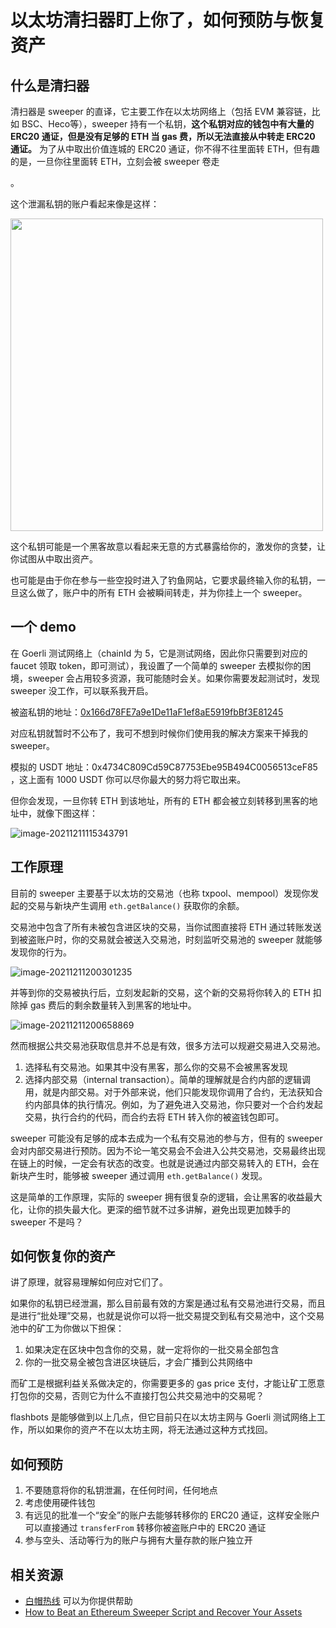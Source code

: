 # 以太坊清扫器盯上你了，如何预防与恢复资产

## 什么是清扫器

清扫器是 sweeper 的直译，它主要工作在以太坊网络上（包括 EVM 兼容链，比如 BSC、Heco等），sweeper 持有一个私钥，**这个私钥对应的钱包中有大量的 ERC20 通证，但是没有足够的 ETH 当 gas 费，所以无法直接从中转走 ERC20 通证。** 为了从中取出价值连城的 ERC20 通证，你不得不往里面转 ETH，但有趣的是，一旦你往里面转 ETH，立刻会被 sweeper 卷走

。

这个泄漏私钥的账户看起来像是这样：

<img src="https://img-thestarboys.oss-cn-beijing.aliyuncs.com/img/image-20211211174422021.png" width="500" align="bottom" margin="auto" />

这个私钥可能是一个黑客故意以看起来无意的方式暴露给你的，激发你的贪婪，让你试图从中取出资产。

也可能是由于你在参与一些空投时进入了钓鱼网站，它要求最终输入你的私钥，一旦这么做了，账户中的所有 ETH 会被瞬间转走，并为你挂上一个 sweeper。

## 一个 demo

在 Goerli 测试网络上（chainId 为 5，它是测试网络，因此你只需要到对应的 faucet 领取 token，即可测试），我设置了一个简单的 sweeper 去模拟你的困境，sweeper 会占用较多资源，我可能随时会关。如果你需要发起测试时，发现 sweeper 没工作，可以联系我开启。

被盗私钥的地址：[0x166d78FE7a9e1De11aF1ef8aE5919fbBf3E81245](https://goerli.etherscan.io/address/0x166d78FE7a9e1De11aF1ef8aE5919fbBf3E81245)

对应私钥就暂时不公布了，我可不想到时候你们使用我的解决方案来干掉我的 sweeper。

模拟的 USDT 地址：0x4734C809Cd59C87753Ebe95B494C0056513ceF85 ，这上面有 1000 USDT 你可以尽你最大的努力将它取出来。

但你会发现，一旦你转 ETH 到该地址，所有的 ETH 都会被立刻转移到黑客的地址中，就像下图这样：

![image-20211211115343791](https://img-thestarboys.oss-cn-beijing.aliyuncs.com/img/image-20211211115343791.png)



## 工作原理

目前的 sweeper 主要基于以太坊的交易池（也称 txpool、mempool）发现你发起的交易与新块产生调用 `eth.getBalance()` 获取你的余额。

交易池中包含了所有未被包含进区块的交易，当你试图直接将 ETH 通过转账发送到被盗账户时，你的交易就会被送入交易池，时刻监听交易池的 sweeper 就能够发现你的行为。

![image-20211211200301235](https://img-thestarboys.oss-cn-beijing.aliyuncs.com/img/image-20211211200301235.png)

并等到你的交易被执行后，立刻发起新的交易，这个新的交易将你转入的 ETH 扣除掉 gas 费后的剩余数量转入到黑客的地址中。

![image-20211211200658869](https://img-thestarboys.oss-cn-beijing.aliyuncs.com/img/image-20211211200658869.png)

然而根据公共交易池获取信息并不总是有效，很多方法可以规避交易进入交易池。

1. 选择私有交易池。如果其中没有黑客，那么你的交易不会被黑客发现
2. 选择内部交易（internal transaction）。简单的理解就是合约内部的逻辑调用，就是内部交易。对于外部来说，他们只能发现你调用了合约，无法获知合约内部具体的执行情况。例如，为了避免进入交易池，你只要对一个合约发起交易，执行合约的代码，而合约去将 ETH 转入你的被盗钱包即可。

sweeper 可能没有足够的成本去成为一个私有交易池的参与方，但有的 sweeper 会对内部交易进行预防。因为不论一笔交易会不会进入公共交易池，交易最终出现在链上的时候，一定会有状态的改变。也就是说通过内部交易转入的 ETH，会在新块产生时，能够被 sweeper 通过调用 `eth.getBalance()` 发现。

这是简单的工作原理，实际的 sweeper 拥有很复杂的逻辑，会让黑客的收益最大化，让你的损失最大化。更深的细节就不过多讲解，避免出现更加棘手的 sweeper 不是吗？

## 如何恢复你的资产

讲了原理，就容易理解如何应对它们了。

如果你的私钥已经泄漏，那么目前最有效的方案是通过私有交易池进行交易，而且是进行“批处理”交易，也就是说你可以将一批交易提交到私有交易池中，这个交易池中的矿工为你做以下担保：

1. 如果决定在区块中包含你的交易，就一定将你的一批交易全部包含
2. 你的一批交易全被包含进区块链后，才会广播到公共网络中

而矿工是根据利益关系做决定的，你需要更多的 gas price 支付，才能让矿工愿意打包你的交易，否则它为什么不直接打包公共交易池中的交易呢？

flashbots 是能够做到以上几点，但它目前只在以太坊主网与 Goerli 测试网络上工作，所以如果你的资产不在以太坊主网，将无法通过这种方式找回。

## 如何预防

1. 不要随意将你的私钥泄漏，在任何时间，任何地点
2. 考虑使用硬件钱包
3. 有远见的批准一个“安全”的账户去能够转移你的 ERC20 通证，这样安全账户可以直接通过 `transferFrom` 转移你被盗账户中的 ERC20 通证
4. 参与空头、活动等行为的账户与拥有大量存款的账户独立开

## 相关资源

- [白帽热线](https://whitehat.flashbots.net/) 可以为你提供帮助
- [How to Beat an Ethereum Sweeper Script and Recover Your Assets](https://blog.mycrypto.com/how-to-beat-an-ethereum-based-sweeper-and-recover-your-assets/)